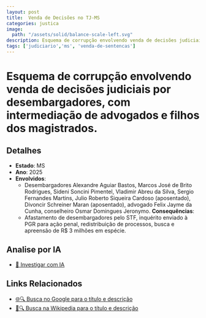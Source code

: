 ```yaml
---
layout: post
title:  Venda de Decisões no TJ-MS
categories: justica
image:
  path: "/assets/solid/balance-scale-left.svg"
description: Esquema de corrupção envolvendo venda de decisões judiciais por desembargadores✧  com intermediação de advogados e filhos dos magistrados.Desembargadores Alexandre Aguiar Bastos✧  Marcos José de Brito Rodrigues✧  Sideni Soncini Pimentel✧  Vladimir Abreu da Silva✧  Sergio Fernandes Martins✧  Julio Roberto Siqueira Cardoso (aposentado)✧  Divoncir Schreiner Maran (aposentado)✧  advogado Felix Jayme da Cunha✧  conselheiro Osmar Domingues Jeronymo.
tags: ['judiciario','ms', 'venda-de-sentencas']
---
```


# Esquema de corrupção envolvendo venda de decisões judiciais por desembargadores, com intermediação de advogados e filhos dos magistrados.

## Detalhes
- **Estado**: MS
- **Ano**: 2025
- **Envolvidos**:
  - Desembargadores Alexandre Aguiar Bastos, Marcos José de Brito Rodrigues, Sideni Soncini Pimentel, Vladimir Abreu da Silva, Sergio Fernandes Martins, Julio Roberto Siqueira Cardoso (aposentado), Divoncir Schreiner Maran (aposentado), advogado Felix Jayme da Cunha, conselheiro Osmar Domingues Jeronymo.
**Consequências**:
  - Afastamento de desembargadores pelo STF, inquérito enviado à PGR para ação penal, redistribuição de processos, busca e apreensão de R$ 3 milhões em espécie.

## Analise por IA
- [🤖 Investigar com IA](https://www.perplexity.ai/search?q=Venda%20de%20Decis%C3%B5es%20no%20TJ-MS%20Esquema%20de%20corrup%C3%A7%C3%A3o%20envolvendo%20venda%20de%20decis%C3%B5es%20judiciais%20por%20desembargadores%2C%20com%20intermedia%C3%A7%C3%A3o%20de%20advogados%20e%20filhos%20dos%20magistrados.%20MS)

## Links Relacionados
- [🌐🔍 Busca no Google para o título e descrição](https://www.google.com/search?q=Venda%20de%20Decis%C3%B5es%20no%20TJ-MS%20Esquema%20de%20corrup%C3%A7%C3%A3o%20envolvendo%20venda%20de%20decis%C3%B5es%20judiciais%20por%20desembargadores%2C%20com%20intermedia%C3%A7%C3%A3o%20de%20advogados%20e%20filhos%20dos%20magistrados.%20MS)
- [📖🔍 Busca na Wikipedia para o título e descrição](https://pt.wikipedia.org/w/index.php?search=Venda%20de%20Decis%C3%B5es%20no%20TJ-MS%20Esquema%20de%20corrup%C3%A7%C3%A3o%20envolvendo%20venda%20de%20decis%C3%B5es%20judiciais%20por%20desembargadores%2C%20com%20intermedia%C3%A7%C3%A3o%20de%20advogados%20e%20filhos%20dos%20magistrados.%20MS)

